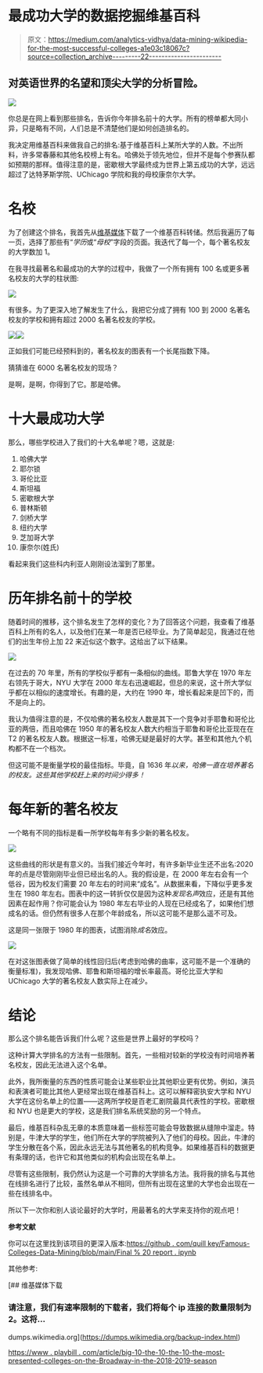 # 最成功大学的数据挖掘维基百科

> 原文：<https://medium.com/analytics-vidhya/data-mining-wikipedia-for-the-most-successful-colleges-a1e03c18067c?source=collection_archive---------22----------------------->

## 对英语世界的名望和顶尖大学的分析冒险。

![](img/628c778d77df3ac51c8fd1361df4647b.png)

你总是在网上看到那些排名，告诉你今年排名前十的大学。所有的榜单都大同小异，只是略有不同，人们总是不清楚他们是如何创造排名的。

我决定用维基百科来做我自己的排名:基于维基百科上某所大学的人数。不出所料，许多常春藤和其他名校榜上有名。哈佛处于领先地位，但并不是每个参赛队都如预期的那样。值得注意的是，密歇根大学最终成为世界上第五成功的大学，远远超过了达特茅斯学院、UChicago 学院和我的母校康奈尔大学。

# **名校**

为了创建这个排名，我首先从[维基媒体](https://dumps.wikimedia.org/backup-index.html)下载了一个维基百科转储。然后我遍历了每一页，选择了那些有“*学历*或“*母校*”字段的页面。我迭代了每一个，每个著名校友的大学数加 1。

在我寻找最著名和最成功的大学的过程中，我做了一个所有拥有 100 名或更多著名校友的大学的柱状图:

![](img/7db7a63d5440d148554e50a4cc7275b2.png)

有很多。为了更深入地了解发生了什么，我把它分成了拥有 100 到 2000 名著名校友的学校和拥有超过 2000 名著名校友的学校。

![](img/0b75a0e1fa6d441d73bbbda339f4950b.png)![](img/aaeb60d5e3e0fff7ba0c51ce2565bf79.png)

正如我们可能已经预料到的，著名校友的图表有一个长尾指数下降。

猜猜谁在 6000 名著名校友的现场？

是啊，是啊，你得到了它。那是哈佛。

# **十大最成功大学**

那么，哪些学校进入了我们的十大名单呢？嗯，这就是:

1.  哈佛大学
2.  耶尔锁
3.  哥伦比亚
4.  斯坦福
5.  密歇根大学
6.  普林斯顿
7.  剑桥大学
8.  纽约大学
9.  芝加哥大学
10.  康奈尔(姓氏)

看起来我们这些科内利亚人刚刚设法溜到了那里。

# **历年排名前十的学校**

随着时间的推移，这个排名发生了怎样的变化？为了回答这个问题，我查看了维基百科上所有的名人，以及他们在某一年是否已经毕业。为了简单起见，我通过在他们的出生年份上加 22 来近似这个数字。这给出了以下结果。

![](img/628c778d77df3ac51c8fd1361df4647b.png)

在过去的 70 年里，所有的学校似乎都有一条相似的曲线。耶鲁大学在 1970 年左右领先于哥大，NYU 大学在 2000 年左右迅速崛起，但总的来说，这十所大学似乎都在以相似的速度增长。有趣的是，大约在 1990 年，增长看起来是凹下的，而不是向上的。

我认为值得注意的是，不仅哈佛的著名校友人数是其下一个竞争对手耶鲁和哥伦比亚的两倍，而且哈佛在 1950 年的著名校友人数大约相当于耶鲁和哥伦比亚现在在 T2 的著名校友人数。根据这一标准，哈佛无疑是最好的大学。甚至和其他九个机构都不在一个档次。

但这可能不是衡量学校的最佳指标。毕竟，自 1636 年*以来，哈佛一直在培养著名的校友。这些其他学校赶上来的时间少得多！*

# **每年新的著名校友**

一个略有不同的指标是看一所学校每年有多少新的著名校友。

![](img/ad3ba9a448555c142118a17886e93b7d.png)

这些曲线的形状是有意义的。当我们接近今年时，有许多新毕业生还不出名:2020 年的点是尽管刚刚毕业但已经出名的人。我的假设是，在 2000 年左右会有一个低谷，因为校友们需要 20 年左右的时间来“成名”。从数据来看，下降似乎更多发生在 1980 年左右。图表中的这一转折仅仅是因为这种*发现名声*效应，还是有其他因素在起作用？你可能会认为 1980 年左右毕业的人现在已经成名了，如果他们想成名的话。但仍然有很多人在那个年龄成名，所以这可能不是那么遥不可及。

这是同一张限于 1980 年的图表，试图消除*成名*效应。

![](img/f082518a8c75c1dedb1f9cf13ae4e85c.png)

在对这张图表做了简单的线性回归后(考虑到哈佛的曲率，这可能不是一个准确的衡量标准)，我发现哈佛、耶鲁和斯坦福的增长率最高。哥伦比亚大学和 UChicago 大学的著名校友人数实际上在减少。

# 结论

那么这个排名能告诉我们什么呢？这些是世界上最好的学校吗？

这种计算大学排名的方法有一些限制。首先，一些相对较新的学校没有时间培养著名校友，因此无法进入这个名单。

此外，我所衡量的东西的性质可能会让某些职业比其他职业更有优势。例如，演员和表演者可能比其他人更经常出现在维基百科上。这可以解释密执安大学和 NYU 大学在这份名单上的位置——这两所学校是百老汇剧院最具代表性的学校。密歇根和 NYU 也是更大的学校，这是我们排名系统奖励的另一个特点。

最后，维基百科杂乱无章的本质意味着一些标签可能会导致数据从缝隙中溜走。特别是，牛津大学的学生，他们所在大学的学院被列入了他们的母校。因此，牛津的学生分散在各个系，因此永远无法与其他著名的机构竞争。如果维基百科的数据更有条理的话，也许它和其他类似的机构会出现在名单上。

尽管有这些限制，我仍然认为这是一个可靠的大学排名方法。我将我的排名与其他在线排名进行了比较，虽然名单从不相同，但所有出现在这里的大学也会出现在一些在线排名中。

所以下一次你和别人谈论最好的大学时，用最著名的大学来支持你的观点吧！

**参考文献**

你可以在这里找到该项目的更深入版本:[https://github . com/quill key/Famous-Colleges-Data-Mining/blob/main/Final % 20 report . ipynb](https://github.com/QuillKey/Famous-Colleges-Data-Mining/blob/main/Final%20Report.ipynb)

其他参考:

 [## 维基媒体下载

### 请注意，我们有速率限制的下载者，我们将每个 ip 连接的数量限制为 2。这将…

dumps.wikimedia.org](https://dumps.wikimedia.org/backup-index.html) 

[https://www . playbill . com/article/big-10-the-10-the-10-the-most-presented-colleges-on-the-Broadway-in-the-2018-2019-season](https://www.playbill.com/article/big-10-the-10-most-represented-colleges-on-broadway-in-the-2018-2019-season)